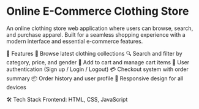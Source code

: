 #  Online E-Commerce Clothing Store
An online clothing store web application where users can browse, search, and purchase apparel. Built for a seamless shopping experience with a modern interface and essential e-commerce features.

🚀 Features
🧥 Browse latest clothing collections
🔍 Search and filter by category, price, and gender
🛒 Add to cart and manage cart items
👤 User authentication (Sign up / Login / Logout)
💳 Checkout system with order summary
📦 Order history and user profile
📱 Responsive design for all devices

🛠️ Tech Stack
Frontend: HTML, CSS, JavaScript 
